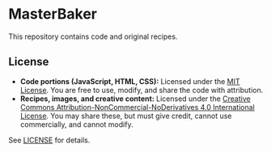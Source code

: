 # MasterBaker

This repository contains code and original recipes.

## License

- **Code portions (JavaScript, HTML, CSS):** Licensed under the [MIT License](./LICENSE). You are free to use, modify, and share the code with attribution.
- **Recipes, images, and creative content:** Licensed under the [Creative Commons Attribution-NonCommercial-NoDerivatives 4.0 International License](https://creativecommons.org/licenses/by-nc-nd/4.0/). You may share these, but must give credit, cannot use commercially, and cannot modify.

See [LICENSE](./LICENSE) for details.